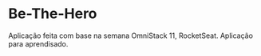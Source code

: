 # Be-The-Hero
Aplicação feita com base na semana OmniStack 11, RocketSeat.
Aplicação para aprendisado.


